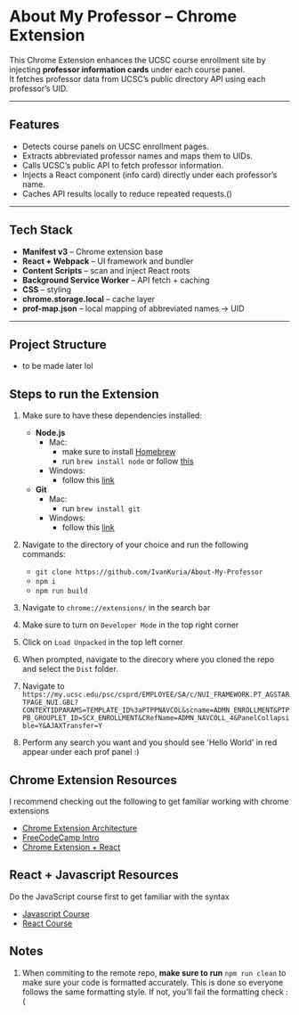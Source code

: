 # About My Professor – Chrome Extension

This Chrome Extension enhances the UCSC course enrollment site by injecting **professor information cards** under each course panel.  
It fetches professor data from UCSC’s public directory API using each professor’s UID.

---

## Features

- Detects course panels on UCSC enrollment pages.
- Extracts abbreviated professor names and maps them to UIDs.
- Calls UCSC’s public API to fetch professor information.
- Injects a React component (info card) directly under each professor’s name.
- Caches API results locally to reduce repeated requests.()

---

## Tech Stack

- **Manifest v3** – Chrome extension base
- **React + Webpack** – UI framework and bundler
- **Content Scripts** – scan and inject React roots
- **Background Service Worker** – API fetch + caching
- **CSS** – styling
- **chrome.storage.local** – cache layer
- **prof-map.json** – local mapping of abbreviated names → UID

---

## Project Structure

- to be made later lol

## Steps to run the Extension

1. Make sure to have these dependencies installed:
   - **Node.js**
     - Mac:
       - make sure to install [Homebrew](https://brew.sh/)
       - run `brew install node` or follow [this](https://formulae.brew.sh/formula/node)
     - Windows:
       - follow this [link](https://nodejs.org/dist/v22.20.0/node-v22.20.0-x86.msi)
   - **Git**
     - Mac:
       - run `brew install git`
     - Windows:
       - follow this [link](https://git-scm.com/downloads/win)
2. Navigate to the directory of your choice and run the following commands:
   - `git clone https://github.com/IvanKuria/About-My-Professor`
   - `npm i`
   - `npm run build`

3. Navigate to `chrome://extensions/` in the search bar
4. Make sure to turn on `Developer Mode` in the top right corner
5. Click on `Load Unpacked` in the top left corner
6. When prompted, navigate to the direcory where you cloned the repo and select the `Dist` folder.
7. Navigate to `https://my.ucsc.edu/psc/csprd/EMPLOYEE/SA/c/NUI_FRAMEWORK.PT_AGSTARTPAGE_NUI.GBL?CONTEXTIDPARAMS=TEMPLATE_ID%3aPTPPNAVCOL&scname=ADMN_ENROLLMENT&PTPPB_GROUPLET_ID=SCX_ENROLLMENT&CRefName=ADMN_NAVCOLL_4&PanelCollapsible=Y&AJAXTransfer=Y`
8. Perform any search you want and you should see 'Hello World' in red appear under each prof panel :)

## Chrome Extension Resources

I recommend checking out the following to get familiar working with chrome extensions

- [Chrome Extension Architecture](https://youtu.be/TRwYaZPJ0h8?si=d9pQA1qZT-87j-Ap)
- [FreeCodeCamp Intro](https://youtu.be/0n809nd4Zu4?si=6lfGnFvhqnSIX1A1)
- [Chrome Extension + React](https://youtu.be/GGi7Brsf7js?si=xrqKeF2iaKOHw4Mz)

## React + Javascript Resources

Do the JavaScript course first to get familiar with the syntax

- [Javascript Course](https://youtu.be/TjjKcgtlsY8?si=WKOmxTh5OnYq0tlq)
- [React Course](https://youtu.be/dCLhUialKPQ?si=O68IEC16F4yZ4KJk)

## Notes

1. When commiting to the remote repo, **make sure to run** `npm run clean` to make sure your code is formatted accurately. This is done so everyone follows the same formatting style. If not, you'll fail the formatting check :(

